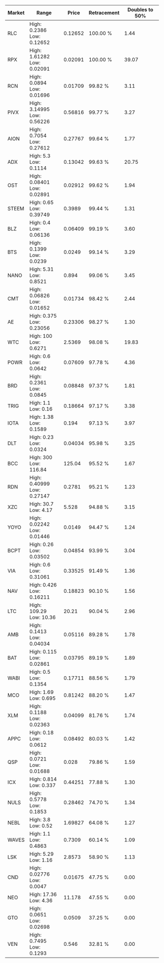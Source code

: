 | Market | Range | Price| Retracement | Doubles to 50% |
| --- | --- | --- | --- | --- |
| RLC | High: 0.2386<br />Low: 0.12652 | 0.12652 | 100.00 % | 1.44 |
| RPX | High: 1.61282<br />Low: 0.02091 | 0.02091 | 100.00 % | 39.07 |
| RCN | High: 0.0894<br />Low: 0.01696 | 0.01709 | 99.82 % | 3.11 |
| PIVX | High: 3.14995<br />Low: 0.56226 | 0.56816 | 99.77 % | 3.27 |
| AION | High: 0.7054<br />Low: 0.27612 | 0.27767 | 99.64 % | 1.77 |
| ADX | High: 5.3<br />Low: 0.1114 | 0.13042 | 99.63 % | 20.75 |
| OST | High: 0.08401<br />Low: 0.02891 | 0.02912 | 99.62 % | 1.94 |
| STEEM | High: 0.65<br />Low: 0.39749 | 0.3989 | 99.44 % | 1.31 |
| BLZ | High: 0.4<br />Low: 0.06136 | 0.06409 | 99.19 % | 3.60 |
| BTS | High: 0.1399<br />Low: 0.0239 | 0.0249 | 99.14 % | 3.29 |
| NANO | High: 5.31<br />Low: 0.8521 | 0.894 | 99.06 % | 3.45 |
| CMT | High: 0.06826<br />Low: 0.01652 | 0.01734 | 98.42 % | 2.44 |
| AE | High: 0.375<br />Low: 0.23056 | 0.23306 | 98.27 % | 1.30 |
| WTC | High: 100<br />Low: 0.6271 | 2.5369 | 98.08 % | 19.83 |
| POWR | High: 0.6<br />Low: 0.0642 | 0.07609 | 97.78 % | 4.36 |
| BRD | High: 0.2361<br />Low: 0.0845 | 0.08848 | 97.37 % | 1.81 |
| TRIG | High: 1.1<br />Low: 0.16 | 0.18664 | 97.17 % | 3.38 |
| IOTA | High: 1.38<br />Low: 0.1589 | 0.194 | 97.13 % | 3.97 |
| DLT | High: 0.23<br />Low: 0.0324 | 0.04034 | 95.98 % | 3.25 |
| BCC | High: 300<br />Low: 116.84 | 125.04 | 95.52 % | 1.67 |
| RDN | High: 0.40999<br />Low: 0.27147 | 0.2781 | 95.21 % | 1.23 |
| XZC | High: 30.7<br />Low: 4.17 | 5.528 | 94.88 % | 3.15 |
| YOYO | High: 0.02242<br />Low: 0.01446 | 0.0149 | 94.47 % | 1.24 |
| BCPT | High: 0.26<br />Low: 0.03502 | 0.04854 | 93.99 % | 3.04 |
| VIA | High: 0.6<br />Low: 0.31061 | 0.33525 | 91.49 % | 1.36 |
| NAV | High: 0.426<br />Low: 0.16211 | 0.18823 | 90.10 % | 1.56 |
| LTC | High: 109.29<br />Low: 10.36 | 20.21 | 90.04 % | 2.96 |
| AMB | High: 0.1413<br />Low: 0.04034 | 0.05116 | 89.28 % | 1.78 |
| BAT | High: 0.115<br />Low: 0.02861 | 0.03795 | 89.19 % | 1.89 |
| WABI | High: 0.5<br />Low: 0.1354 | 0.17711 | 88.56 % | 1.79 |
| MCO | High: 1.69<br />Low: 0.695 | 0.81242 | 88.20 % | 1.47 |
| XLM | High: 0.1188<br />Low: 0.02363 | 0.04099 | 81.76 % | 1.74 |
| APPC | High: 0.18<br />Low: 0.0612 | 0.08492 | 80.03 % | 1.42 |
| QSP | High: 0.0721<br />Low: 0.01688 | 0.028 | 79.86 % | 1.59 |
| ICX | High: 0.814<br />Low: 0.337 | 0.44251 | 77.88 % | 1.30 |
| NULS | High: 0.5778<br />Low: 0.1853 | 0.28462 | 74.70 % | 1.34 |
| NEBL | High: 3.8<br />Low: 0.52 | 1.69827 | 64.08 % | 1.27 |
| WAVES | High: 1.1<br />Low: 0.4863 | 0.7309 | 60.14 % | 1.09 |
| LSK | High: 5.29<br />Low: 1.16 | 2.8573 | 58.90 % | 1.13 |
| CND | High: 0.02776<br />Low: 0.0047 | 0.01675 | 47.75 % | 0.00 |
| NEO | High: 17.36<br />Low: 4.36 | 11.178 | 47.55 % | 0.00 |
| GTO | High: 0.0651<br />Low: 0.02698 | 0.0509 | 37.25 % | 0.00 |
| VEN | High: 0.7495<br />Low: 0.1293 | 0.546 | 32.81 % | 0.00 |
